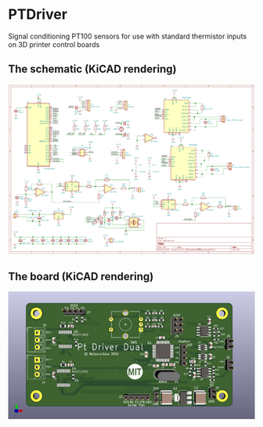 # PTDriver
Signal conditioning PT100 sensors for use with standard thermistor inputs on 3D printer control boards

## The schematic (KiCAD rendering)
![The schematic](/ptdriver_sch.png)

## The board (KiCAD rendering)
![The board](/ptdriver.png)
